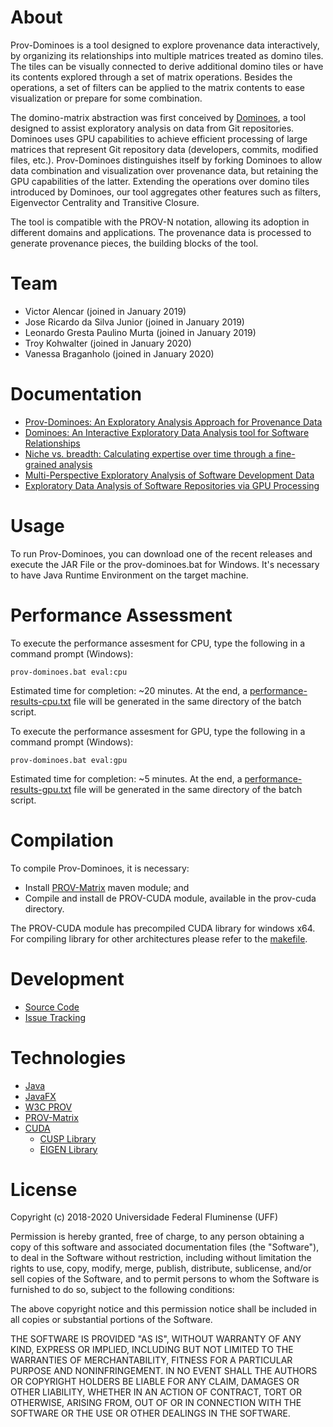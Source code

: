 # About

Prov-Dominoes is a tool designed to explore provenance data interactively, by organizing its relationships into multiple matrices treated as domino tiles. The tiles can be visually connected to derive additional domino tiles or have its contents explored through a set of matrix operations. Besides the operations, a set of filters can be applied to the matrix contents to ease visualization or prepare for some combination.

The domino-matrix abstraction was first conceived by [Dominoes](https://github.com/gems-uff/dominoes), a tool designed to assist exploratory analysis on data from Git repositories. Dominoes uses GPU capabilities to achieve efficient processing of large matrices that represent Git repository data (developers, commits, modified files, etc.). Prov-Dominoes distinguishes itself by forking Dominoes to allow data combination and visualization over provenance data, but retaining the GPU capabilities of the latter. Extending the operations over domino tiles introduced by Dominoes, our tool aggregates other features such as filters, Eigenvector Centrality and Transitive Closure.

The tool is compatible with the PROV-N notation, allowing its adoption in different domains and applications. The provenance data is processed to generate provenance pieces, the building blocks of the tool. 

# Team

* Victor Alencar (joined in January 2019)
* Jose Ricardo da Silva Junior (joined in January 2019)
* Leonardo Gresta Paulino Murta (joined in January 2019)
* Troy Kohwalter (joined in January 2020)
* Vanessa Braganholo (joined in January 2020)

# Documentation

* [Prov-Dominoes: An Exploratory Analysis Approach for Provenance Data](http://http://www2.ic.uff.br/~leomurta/papers/provdominoes2020.pdf)
* [Dominoes: An Interactive Exploratory Data Analysis tool for Software Relationships](http://www2.ic.uff.br/~leomurta/papers/silvajunior2020.pdf)
* [Niche vs. breadth: Calculating expertise over time through a fine-grained analysis](http://ieeexplore.ieee.org/xpls/abs_all.jsp?arnumber=7081851&tag=1)
* [Multi-Perspective Exploratory Analysis of Software Development Data](http://www.worldscientific.com/doi/abs/10.1142/S0218194015400033)
* [Exploratory Data Analysis of Software Repositories via GPU Processing](http://ksiresearchorg.ipage.com/seke/seke14paper/seke14paper_173.pdf)

# Usage

To run Prov-Dominoes, you can download one of the recent releases and execute the JAR File or the prov-dominoes.bat for Windows. It's necessary to have Java Runtime Environment on the target machine.

# Performance Assessment

To execute the performance assesment for CPU, type the following in a command prompt (Windows):

```
prov-dominoes.bat eval:cpu
```
Estimated time for completion: ~20 minutes. At the end, a [performance-results-cpu.txt](https://github.com/gems-uff/prov-dominoes/blob/master/performance-assessment/performance-results-cpu.txt) file will be generated in the same directory of the batch script.

To execute the performance assesment for GPU, type the following in a command prompt (Windows):
```
prov-dominoes.bat eval:gpu
```
Estimated time for completion: ~5 minutes. At the end, a [performance-results-gpu.txt](https://github.com/gems-uff/prov-dominoes/blob/master/performance-assessment/performance-results-gpu.txt) file will be generated in the same directory of the batch script.

# Compilation

To compile Prov-Dominoes, it is necessary:
- Install [PROV-Matrix](https://github.com/gems-uff/prov-matrix) maven module; and
- Compile and install de PROV-CUDA module, available in the prov-cuda directory.

The PROV-CUDA module has precompiled CUDA library for windows x64. For compiling library for other architectures please refer to the [makefile](https://github.com/gems-uff/prov-dominoes/blob/master/prov-cuda/src/cuda/makefile).

# Development

* [Source Code](https://github.com/gems-uff/prov-dominoes)
* [Issue Tracking](https://github.com/gems-uff/prov-dominoes/issues)

# Technologies

* [Java](http://java.com)
* [JavaFX](http://docs.oracle.com/javafx/)
* [W3C PROV](https://www.w3.org/TR/2013/NOTE-prov-overview-20130430/)
* [PROV-Matrix](https://github.com/gems-uff/prov-matrix)
* [CUDA](http://www.nvidia.com/object/cuda_home_new.html)
  - [CUSP Library](https://cusplibrary.github.io/)
  - [EIGEN Library](http://eigen.tuxfamily.org/index.php?title=Main_Page)


# License

Copyright (c) 2018-2020 Universidade Federal Fluminense (UFF)

Permission is hereby granted, free of charge, to any person obtaining a copy
of this software and associated documentation files (the "Software"), to deal
in the Software without restriction, including without limitation the rights
to use, copy, modify, merge, publish, distribute, sublicense, and/or sell
copies of the Software, and to permit persons to whom the Software is
furnished to do so, subject to the following conditions:

The above copyright notice and this permission notice shall be included in
all copies or substantial portions of the Software.

THE SOFTWARE IS PROVIDED "AS IS", WITHOUT WARRANTY OF ANY KIND, EXPRESS OR
IMPLIED, INCLUDING BUT NOT LIMITED TO THE WARRANTIES OF MERCHANTABILITY,
FITNESS FOR A PARTICULAR PURPOSE AND NONINFRINGEMENT. IN NO EVENT SHALL THE
AUTHORS OR COPYRIGHT HOLDERS BE LIABLE FOR ANY CLAIM, DAMAGES OR OTHER
LIABILITY, WHETHER IN AN ACTION OF CONTRACT, TORT OR OTHERWISE, ARISING FROM,
OUT OF OR IN CONNECTION WITH THE SOFTWARE OR THE USE OR OTHER DEALINGS IN
THE SOFTWARE.
